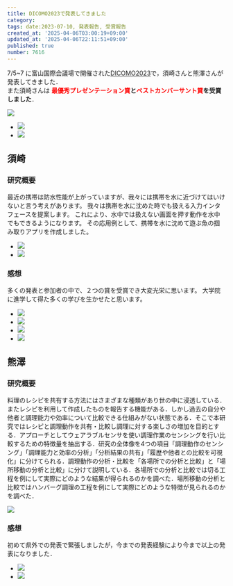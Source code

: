 ```yaml
---
title: DICOMO2023で発表してきました
category:
tags: date:2023-07-10, 発表報告, 受賞報告
created_at: '2025-04-06T03:00:19+09:00'
updated_at: '2025-04-06T22:11:51+09:00'
published: true
number: 7616
---
```



7/5~7 に富山国際会議場で開催された[DICOMO2023](https://dicomo.org/)で，須崎さんと熊澤さんが発表してきました．  
また須崎さんは **<span style="color:red;">最優秀プレゼンテーション賞</span>と<span style="color:red;">ベストカンバーサント賞</span>を受賞しました**．

<img src="https://img.esa.io/uploads/production/attachments/13979/2025/04/06/148142/91fb6949-f4d5-4a0c-a7d9-5cbab1393974.webp"  />

<div class="img-container">
    <ul class="slider">
        <li><img src="https://img.esa.io/uploads/production/attachments/13979/2025/04/06/148142/c652c90f-9a37-40bf-a82b-9f16ec0529f3.webp"  /></li>
        <li><img src="https://img.esa.io/uploads/production/attachments/13979/2025/04/06/148142/67867bd9-536f-40b0-914c-fab4b561b4e2.webp"  /></li>
    </ul>
</div>

## 須崎
### 研究概要
最近の携帯は防水性能が上がっていますが、我々には携帯を水に近づけてはいけないと言う考えがあります。
我々は携帯を水に沈めた時でも扱える入力インタフェースを提案します。
これにより、水中では扱えない画面を押す動作を水中でもできるようになります。
その応用例として、携帯を水に沈めて遊ぶ魚の掴み取りアプリを作成しました。

<div class="img-container">
    <ul class="slider">
        <li><img src="https://img.esa.io/uploads/production/attachments/13979/2025/04/06/148142/50b5f53b-91b0-40f0-9bea-d86b5faf21b0.webp"  /></li>
        <li><img src="https://img.esa.io/uploads/production/attachments/13979/2025/04/06/148142/1837f076-68d0-4698-9602-4c0c10ce3c2c.webp"  /></li>
    </ul>
</div>

### 感想
多くの発表と参加者の中で、２つの賞を受賞でき大変光栄に思います。
大学院に進学して得た多くの学びを生かせたと思います。

<div class="img-container">
    <ul class="slider">
        <li><img src="https://img.esa.io/uploads/production/attachments/13979/2025/04/06/148142/cb135c45-f9e0-41e7-8f3c-5bc312cc6f44.webp"  /></li>
        <li><img src="https://img.esa.io/uploads/production/attachments/13979/2025/04/06/148142/e4ea545a-07be-43c5-8bf2-e9e5837b5048.webp"  /></li>
        <li><img src="https://img.esa.io/uploads/production/attachments/13979/2025/04/06/148142/7cc466d5-531e-4047-b793-f6de96b9a786.webp"  /></li>
        <li><img src="https://img.esa.io/uploads/production/attachments/13979/2025/04/06/148142/d95c99b8-b548-44c2-b4a4-40bc403d871d.webp"  /></li>
    </ul>
</div>

## 熊澤
### 研究概要
料理のレシピを共有する方法にはさまざまな種類があり世の中に浸透している．またレシピを利用して作成したものを報告する機能がある．しかし過去の自分や他者と調理能力や効率について比較できる仕組みがない状態である．そこで本研究ではレシピと調理動作を共有・比較し調理に対する楽しさの増加を目的とする．アプローチとしてウェアラブルセンサを使い調理作業のセンシングを行い比較するための特徴量を抽出する．研究の全体像を4つの項目「調理動作のセンシング」「調理能力と効率の分析」「分析結果の共有」「履歴や他者との比較を可視化」に分けてられる．調理動作の分析・比較を「各場所での分析と比較」と「場所移動の分析と比較」に分けて説明している．各場所での分析と比較では切る工程を例にして実際にどのような結果が得られるのかを調べた．場所移動の分析と比較ではハンバーグ調理の工程を例にして実際にどのような特徴が見られるのかを調べた．

<img src="https://img.esa.io/uploads/production/attachments/13979/2025/04/06/148142/5d3a2ed5-38b8-491f-a972-c9aa528cd879.webp"  />

### 感想
初めて県外での発表で緊張しましたが，今までの発表経験により今まで以上の発表になりました．

<div class="img-container">
    <ul class="slider">
        <li><img src="https://img.esa.io/uploads/production/attachments/13979/2025/04/06/148142/3ce6b5b7-267b-4077-b211-2ae3dda09555.webp"  /></li>
        <li><img src="https://img.esa.io/uploads/production/attachments/13979/2025/04/06/148142/4ae61f35-c65b-4dd3-bf41-8d7d483eb8ef.webp"  /></li>
    </ul>
</div>

